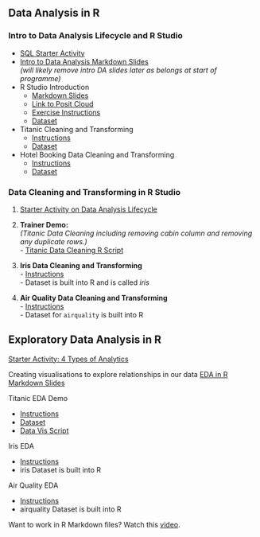 ## Data Analysis in R
### Intro to Data Analysis Lifecycle and R Studio
  - [SQL Starter Activity](http://www.SQLBolt.com)
  - [Intro to Data Analysis Markdown Slides](./01%20Intro%20to%20Data%20Analysis%20and%20Excel/IntrotoDataAnalysis.slides.md) <br>
    *(will likely remove intro DA slides later as belongs at start of programme)*
  - R Studio Introduction
    - [Markdown Slides](./10%20R%20Studio%20Data%20Analysis/RStudio_tutorial.slides.md)
    - [Link to Posit Cloud](https://posit.cloud/) 
    - [Exercise Instructions](./10%20R%20Studio%20Data%20Analysis/Intro_Exercises.md)
    - [Dataset](./10%20R%20Studio%20Data%20Analysis/sample_dataset_with_missing.csv)
  - Titanic Cleaning and Transforming
    - [Instructions](./10%20R%20Studio%20Data%20Analysis/Titanic_Analysis.md)
    - [Dataset](./01%20Intro%20to%20Data%20Analysis%20and%20Excel/Titanic%20Excel%20PQ%20Cleaning%20Exercise/Titanic-Dataset.csv)
  - Hotel Booking Data Cleaning and Transforming
    - [Instructions](./10%20R%20Studio%20Data%20Analysis/hotel_booking_instructions.md)
    - [Dataset](./10%20R%20Studio%20Data%20Analysis/hotel_bookings.csv)

### Data Cleaning and Transforming in R Studio
    
  1) [Starter Activity on Data Analysis Lifecycle](https://app.nearpod.com/?pin=7cijt)
  2) **Trainer Demo:** <br>
     *(Titanic Data Cleaning including removing cabin column and removing any duplicate rows.)* <br>
    - [Titanic Data Cleaning R Script](./10%20R%20Studio%20Data%20Analysis/Titanic_Data_Cleaning_Script.R)
  
  4) **Iris Data Cleaning and Transforming** <br>
    - [Instructions](./10%20R%20Studio%20Data%20Analysis/iris_data_cleaning_instructions.md) <br>
    - Dataset is built into R and is called *iris* <br>
  5) **Air Quality Data Cleaning and Transforming** <br>
    - [Instructions](./10%20R%20Studio%20Data%20Analysis/air_quality_cleaning_instructions.md) <br>
    - Dataset for `airquality` is built into R
 
## Exploratory Data Analysis in R 
[Starter Activity: 4 Types of Analytics](https://app.nearpod.com/?pin=cvsj9)

Creating visualisations to explore relationships in our data
[EDA in R Markdown Slides](./10%20R%20Studio%20Data%20Analysis/EDA_in_R.md)

Titanic EDA Demo
  - [Instructions](./10%20R%20Studio%20Data%20Analysis/titanic_EDA.md)
  - [Dataset](./10%20R%20Studio%20Data%20Analysis/cleaned_titanic_data.csv)
  - [Data Vis Script](./10%20R%20Studio%20Data%20Analysis/Titanic_Data_Vis_Script.R)

Iris EDA
  - [Instructions](./10%20R%20Studio%20Data%20Analysis/Iris_Data_EDA.md)
  - iris Dataset is built into R

Air Quality EDA
  - [Instructions](./10%20R%20Studio%20Data%20Analysis/air_quality_EDA_instructions.md)
  - airquality Dataset is built into R


Want to work in R Markdown files? Watch this [video](https://www.youtube.com/watch?v=GEvyAqYa8p0).
